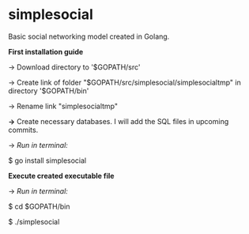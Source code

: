# simplesocial
Basic social networking model created in Golang.

**First installation guide**

-> Download directory to '$GOPATH/src'

-> Create link of folder "$GOPATH/src/simplesocial/simplesocialtmp" in directory '$GOPATH/bin'

-> Rename link "simplesocialtmp"

**->** Create necessary databases. I will add the SQL files in upcoming commits.

-> *Run in terminal:*

$ go install simplesocial

**Execute created executable file**

-> *Run in terminal:*

$ cd $GOPATH/bin

$ ./simplesocial
